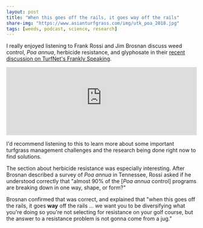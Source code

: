 ```yaml
---
layout: post
title: "When this goes off the rails, it goes way off the rails"
share-img: "https://www.asianturfgrass.com/img/utk_poa_2018.jpg"
tags: [weeds, podcast, science, research]
---
```


I really enjoyed listening to Frank Rossi and Jim Brosnan discuss weed control, *Poa annua*, herbicide resistance, and glyphosate in their [recent discussion on TurfNet's Frankly Speaking](https://www.turfnet.com/podcasts/rossi/brosnan/).

<iframe width="100%" height="180px" src="http://percolate.blogtalkradio.com/offsiteplayer?hostId=705817&episodeId=11550103" frameborder="0" allowfullscreen></iframe>

I'd recommend listening to this to learn more about some important turfgrass management challenges and the research being done right now to find solutions. 

The section about herbicide resistance was especially interesting. After Brosnan described a survey of *Poa annua* in Tennessee, Rossi asked if he understood correctly that "almost 90% of the [*Poa annua* control] programs are breaking down in one way, shape, or form?"

Brosnan confirmed that was correct, and explained that "when this goes off the rails, it goes **way** off the rails ... we want you to be diversifying what you're doing so you're not selecting for resistance on your golf course, but the answer to a resistance problem is not gonna come from a jug."
